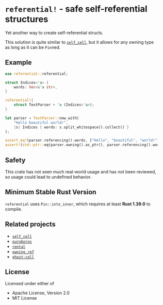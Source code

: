 # `referential!` - safe self-referential structures

Yet another way to create self-referential structs.

This solution is quite similar to [`self_cell`](https://crates.io/crates/self_cell), but it allows for any owning type as long as it can be `Pin`ned.

## Example
```rust
use referential::referential;

struct Indices<'a> {
    words: Vec<&'a str>,
}

referential!{
    struct TextParser + 'a (Indices<'a>);
}

let parser = TextParser::new_with(
    "Hello beautiful world!",
    |s| Indices { words: s.split_whitespace().collect() }
);

assert_eq!(parser.referencing().words, ["Hello", "beautiful", "world!"]);
assert!(std::ptr::eq(parser.owning().as_ptr(), parser.referencing().words[0].as_ptr()));
```

## Safety
This crate has not seen much real-world usage and has not been reviewed, so usage could lead to undefined behavior.

## Minimum Stable Rust Version
`referential` uses `Pin::into_inner`, which requires at least **Rust 1.39.0** to compile.

## Related projects
* [`self_cell`](https://crates.io/crates/self_cell)
* [`ouroboros`](https://crates.io/crates/ouroboros)
* [`rental`](https://crates.io/crates/rental)
* [`owning_ref`](https://crates.io/crates/owning_ref)
* [`ghost-cell`](https://crates.io/crates/ghost-cell)

## License

Licensed under either of
* Apache License, Version 2.0
* MIT License
